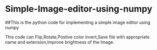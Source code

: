 # Simple-Image-editor-using-numpy

##This is the python code for implementing a simple image editor using numpy

This code can Flip,Rotate,Postive color invert,Save file with appropriate name and extension,Improve brightness of the Image.
